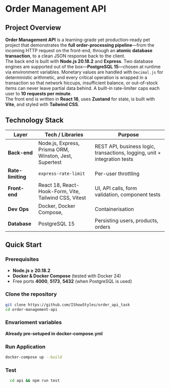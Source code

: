 # Order Management API


## Project Overview  
**Order Management API** is a learning-grade yet production-ready pet project that demonstrates the **full order-processing pipeline**—from the incoming HTTP request on the front-end, through an **atomic database transaction**, to a clean JSON response back to the client.  
The back end is built with **Node.js 20.18.2** and **Express**. Two database engines are supported out of the box—**PostgreSQL 15**—chosen at runtime via environment variables. Monetary values are handled with `Decimal.js` for deterministic arithmetic, and every critical operation is wrapped in a transaction so that network hiccups, insufficient balance, or out-of-stock items can never leave partial data behind. A built-in rate-limiter caps each user to **10 requests per minute**.  
The front end is written in **React 18**, uses **Zustand** for state, is built with **Vite**, and styled with **Tailwind CSS**.  

## Technology Stack  
| Layer            | Tech / Libraries                                                          | Purpose                                                            |
|------------------|---------------------------------------------------------------------------|--------------------------------------------------------------------|
| **Back-end**     | Node.js, Express, Prisma ORM, Winston, Jest, Supertest                     | REST API, business logic, transactions, logging, unit + integration tests |
| **Rate-limiting**| `express-rate-limit`                                                       | Per-user throttling                                                |
| **Front-end**    | React 18, React-Hook-Form, Vite, Tailwind CSS, Vitest                      | UI, API calls, form validation, component tests                    |
| **Dev Ops**      | Docker, Docker Compose,                                                    | Containerisation
| **Database**     | PostgreSQL 15                 | Persisting users, products, orders                                 |

## Quick Start

### Prerequisites
* **Node.js ≥ 20.18.2**  
* **Docker & Docker Compose** (tested with Docker 24)  
* Free ports **4000**, **5173**, **5432** (when PostgreSQL is used)  

### Clone the repository
```bash
git clone https://github.com/IShowStyles/order_api_task
cd order-management-api
```
### Envarioment variables 
  **Already pre-setuped in docker-compose.yml**


### Run Application
  ```bash
  docker-compose up --build 
  ```

### Test
  ```bash
    cd api && npm run test 
  ```